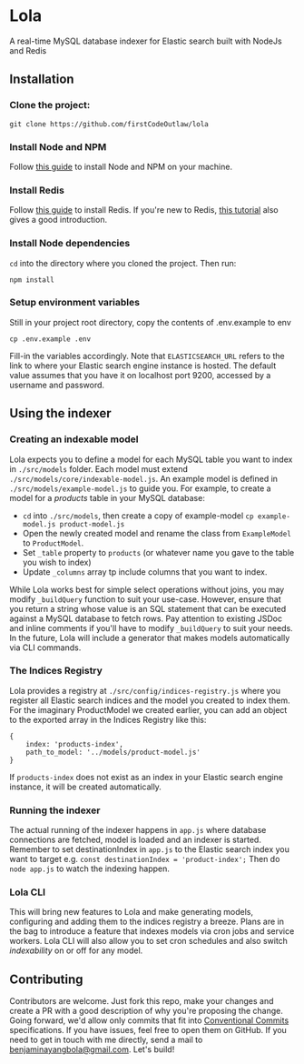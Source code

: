 # Lola
A real-time MySQL database indexer for Elastic search built with NodeJs and Redis

## Installation
### Clone the project:
```
git clone https://github.com/firstCodeOutlaw/lola
```

### Install Node and NPM
Follow [this guide](https://docs.npmjs.com/downloading-and-installing-node-js-and-npm) 
to install Node and NPM on your machine.

### Install Redis
Follow [this guide](https://redis.io/topics/quickstart) to install Redis. If you're 
new to Redis, [this tutorial](https://linuxize.com/post/how-to-install-and-configure-redis-on-ubuntu-20-04/) 
also gives a good introduction.

### Install Node dependencies
`cd` into the directory where you cloned the project. Then run:
```
npm install
```

### Setup environment variables
Still in your project root directory, copy the contents of .env.example to env
```
cp .env.example .env
```
Fill-in the variables accordingly. Note that `ELASTICSEARCH_URL` refers to the link 
to where your Elastic search engine instance is hosted. The default value assumes 
that you have it on localhost port 9200, accessed by a username and password.

## Using the indexer
### Creating an indexable model
Lola expects you to define a model for each MySQL table you want to index in `./src/models` 
folder. Each model must extend `./src/models/core/indexable-model.js`. An example model is 
defined in `./src/models/example-model.js` to guide you. For example, to create a model for a 
*products* table in your MySQL database:
- `cd` into `./src/models`, then create a copy of example-model `cp example-model.js product-model.js`
- Open the newly created model and rename the class from `ExampleModel` to `ProductModel`.
- Set `_table` property to `products` (or whatever name you gave to the table you wish to index)
- Update `_columns` array tp include columns that you want to index.

While Lola works best for simple select operations without joins, you may modify `_buildQuery` 
function to suit your use-case. However, ensure that you return a string whose value is an SQL 
statement that can be executed against a MySQL database to fetch rows. Pay attention to existing 
JSDoc and inline comments if you'll have to modify `_buildQuery` to suit your needs. In the future, 
Lola will include a generator that makes models automatically via CLI commands.

### The Indices Registry
Lola provides a registry at `./src/config/indices-registry.js` where you register 
all Elastic search indices and the model you created to index them. For the imaginary ProductModel 
we created earlier, you can add an object to the exported array in the Indices Registry like this:
```
{
    index: 'products-index',
    path_to_model: '../models/product-model.js'
}
```
If `products-index` does not exist as an index in your Elastic search engine instance, it will be 
created automatically.

### Running the indexer
The actual running of the indexer happens in `app.js` where database connections are fetched, model 
is loaded and an indexer is started. Remember to set destinationIndex in `app.js` to the Elastic 
search index you want to target e.g. `const destinationIndex = 'product-index';` Then do `node app.js` 
to watch the indexing happen.

### Lola CLI
This will bring new features to Lola and make generating models, configuring and adding them to 
the indices registry a breeze. Plans are in the bag to introduce a feature that indexes models 
via cron jobs and service workers. Lola CLI will also allow you to set cron schedules and also switch 
_indexability_ on or off for any model.

## Contributing
Contributors are welcome. Just fork this repo, make your changes and create a PR with a good description 
of why you're proposing the change. Going forward, we'd allow only commits that fit into [Conventional Commits](https://www.conventionalcommits.org/en/v1.0.0/) 
specifications. If you have issues, feel free to open them on GitHub. If you need to get in touch 
with me directly, send a mail to [benjaminayangbola@gmail.com](mailto:benjaminayangbola@gmail.com). Let's build!

